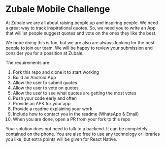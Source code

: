 # Zubale Mobile Challenge 

At Zubale we are all about raising people up and inspiring people. We need a great way to track inspirational quotes. So, we need you to write an App that will let people suggest quotes and vote on the ones they like the best. 

We hope doing this is fun, but we are also are always looking for the best people to join our team. We will be happy to review your submission and consider you for a possition at Zubale. 

The requirements are:
1. Fork this repo and clone it to start working
2. Build an Android App 
3. Allow the user to submit quotes
4. Allow the user to vote on quotes
5. Allow the user to see what quotes are getting the most votes
6. Push your code early and often 
7. Provide an APK for your app
8. Provide a readme explaining your work
9. Include how to contact you in the readme (WhatsApp & Email)
10. When you are done, open a PR from your fork to this repo

Your solution does not need to talk to a backend. It can be completely contained on the phone. You are also free to use any technology or libraries you like, but extra points will be given for React Native.
